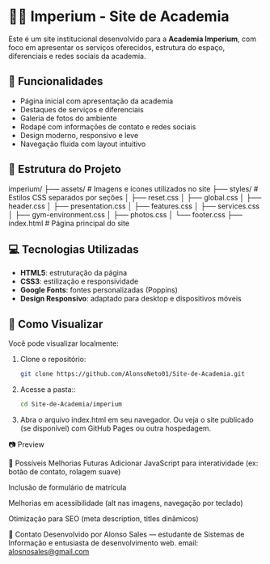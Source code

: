 # 🏋️‍♂️ Imperium - Site de Academia

Este é um site institucional desenvolvido para a **Academia Imperium**, com foco em apresentar os serviços oferecidos, estrutura do espaço, diferenciais e redes sociais da academia.

## 📌 Funcionalidades

- Página inicial com apresentação da academia
- Destaques de serviços e diferenciais
- Galeria de fotos do ambiente
- Rodapé com informações de contato e redes sociais
- Design moderno, responsivo e leve
- Navegação fluida com layout intuitivo

## 📁 Estrutura do Projeto

imperium/
├── assets/                 # Imagens e ícones utilizados no site
├── styles/                 # Estilos CSS separados por seções
│   ├── reset.css
│   ├── global.css
│   ├── header.css
│   ├── presentation.css
│   ├── features.css
│   ├── services.css
│   ├── gym-environment.css
│   ├── photos.css
│   └── footer.css
├── index.html              # Página principal do site


## 💻 Tecnologias Utilizadas

- **HTML5**: estruturação da página
- **CSS3**: estilização e responsividade
- **Google Fonts**: fontes personalizadas (Poppins)
- **Design Responsivo**: adaptado para desktop e dispositivos móveis

## 🚀 Como Visualizar

Você pode visualizar localmente:

1. Clone o repositório:
   ```bash
   git clone https://github.com/AlonsoNeto01/Site-de-Academia.git

2. Acesse a pasta::
   ```bash
   cd Site-de-Academia/imperium
3. Abra o arquivo index.html em seu navegador.
   Ou veja o site publicado (se disponível) com GitHub Pages ou outra hospedagem.

📷 Preview

🔧 Possíveis Melhorias Futuras
Adicionar JavaScript para interatividade (ex: botão de contato, rolagem suave)

Inclusão de formulário de matrícula

Melhorias em acessibilidade (alt nas imagens, navegação por teclado)

Otimização para SEO (meta description, titles dinâmicos)

📩 Contato
Desenvolvido por Alonso Sales — estudante de Sistemas de Informação e entusiasta de desenvolvimento web.
email: alosnosales@gmail.com
